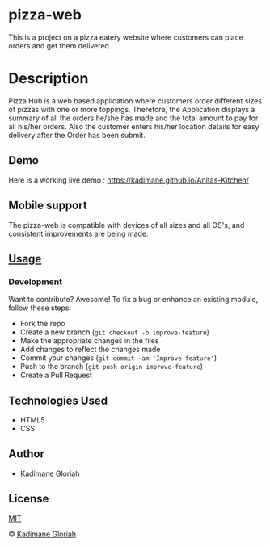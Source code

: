 # pizza-web
This is a project on a pizza eatery website where customers can place orders and get them  delivered.
# Description
Pizza Hub is a web based application where customers order different sizes of pizzas with one or more toppings. 
Therefore, the Application displays a summary of all the orders he/she has made and the total amount to pay for all his/her orders. 
Also  the customer enters his/her location details for easy delivery after the Order has been submit.
## Demo
Here is a working live demo :  https://kadimane.github.io/Anitas-Kitchen/
## Mobile support
The pizza-web is compatible with devices of all sizes and all OS's, and consistent improvements are being made.

## [Usage](https://kadimane.github.io/Anitas-Kitchen/)
### Development

Want to contribute? Awesome!
To fix a bug or enhance an existing module, follow these steps:
- Fork the repo
- Create a new branch (`git checkout -b improve-feature`)
- Make the appropriate changes in the files
- Add changes to reflect the changes made
- Commit your changes (`git commit -am 'Improve feature'`)
- Push to the branch (`git push origin improve-feature`)
- Create a Pull Request
## Technologies Used
* HTML5
* CSS


## Author
- Kadimane Gloriah

## License 
[MIT](https://github.com/kadimane/Anitas-Kitchen/blob/master/LICENSE.md)

 © [Kadimane Gloriah](https://github.com/kadimane)
 
